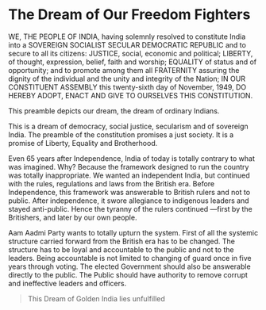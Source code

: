 # The Dream of Our Freedom Fighters

WE, THE PEOPLE OF INDIA, having solemnly resolved to constitute India into a SOVEREIGN SOCIALIST SECULAR DEMOCRATIC REPUBLIC and to secure to all its citizens:
JUSTICE, social, economic and political;
LIBERTY, of thought, expression, belief, faith and worship;
EQUALITY of status and of opportunity; and to promote among them all
FRATERNITY assuring the dignity of the individual and the unity and integrity of the Nation;
IN OUR CONSTITUENT ASSEMBLY this twenty-sixth day of November, 1949, DO HEREBY ADOPT, ENACT AND GIVE TO OURSELVES THIS CONSTITUTION.

This preamble depicts our dream, the dream of ordinary Indians.

This is a dream of democracy, social justice, secularism and of sovereign India. The preamble of the constitution promises a just society. It is a promise of Liberty, Equality and Brotherhood.

Even 65 years after Independence, India of today is totally contrary to what was imagined. Why? Because the framework designed to run the country was totally inappropriate. We wanted an independent India, but continued with the rules, regulations and laws from the British era. Before Independence, this framework was answerable to British rulers and not to public. After independence, it swore allegiance to indigenous leaders and stayed anti-public. Hence the tyranny of the rulers continued —first by the Britishers, and later by our own people.

Aam Aadmi Party wants to totally upturn the system. First of all the systemic structure carried forward from the British era has to be changed. The structure has to be loyal and accountable to the public and not to the leaders. Being accountable is not limited to changing of guard once in five years through voting. The elected Government should also be answerable directly to the public. The Public should have authority to remove corrupt and ineffective leaders and officers.

> This Dream of Golden India lies unfulfilled
